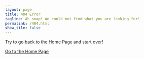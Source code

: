 ```yaml
---
layout: page
title: 404 Error
tagline: Ah snap! We could not find what you are looking for!
permalink: /404.html
show_tile: false
---
```


Try to go back to the Home Page and start over!

[Go to the Home Page](./)
